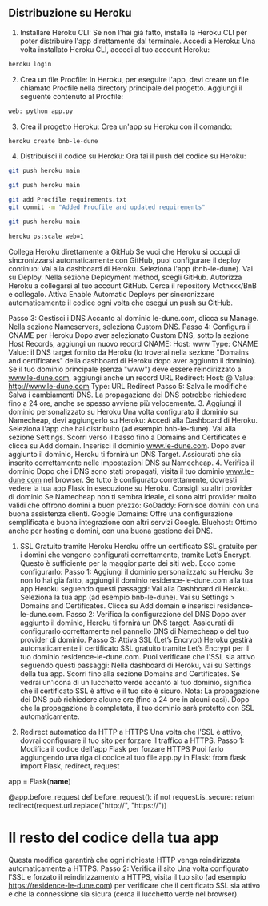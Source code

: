 ## Distribuzione su Heroku

1. Installare Heroku CLI: Se non l'hai già fatto, installa la Heroku CLI per poter distribuire l'app direttamente dal terminale.
Accedi a Heroku: Una volta installato Heroku CLI, accedi al tuo account Heroku:

```bash
heroku login
```
2. Crea un file Procfile: In Heroku, per eseguire l'app, devi creare un file chiamato Procfile nella directory principale del progetto. 
Aggiungi il seguente contenuto al Procfile:

```bash
web: python app.py
```

3. Crea il progetto Heroku: Crea un'app su Heroku con il comando:
```bash
heroku create bnb-le-dune
```

4. Distribuisci il codice su Heroku: Ora fai il push del codice su Heroku:
```bash
git push heroku main
```
```bash
git push heroku main
```
```bash
git add Procfile requirements.txt
git commit -m "Added Procfile and updated requirements"
```
```bash
git push heroku main
```
```bash
heroku ps:scale web=1
```

Collega Heroku direttamente a GitHub
Se vuoi che Heroku si occupi di sincronizzarsi automaticamente con GitHub, puoi configurare il deploy continuo:
Vai alla dashboard di Heroku.
Seleziona l'app (bnb-le-dune).
Vai su Deploy.
Nella sezione Deployment method, scegli GitHub.
Autorizza Heroku a collegarsi al tuo account GitHub.
Cerca il repository Mothxxx/BnB e collegalo.
Attiva Enable Automatic Deploys per sincronizzare automaticamente il codice ogni volta che esegui un push su GitHub.

Passo 3: Gestisci i DNS
Accanto al dominio le-dune.com, clicca su Manage.
Nella sezione Nameservers, seleziona Custom DNS.
Passo 4: Configura il CNAME per Heroku
Dopo aver selezionato Custom DNS, sotto la sezione Host Records, aggiungi un nuovo record CNAME:
Host: www
Type: CNAME
Value: il DNS target fornito da Heroku (lo troverai nella sezione "Domains and certificates" della dashboard di Heroku dopo aver aggiunto il dominio).
Se il tuo dominio principale (senza "www") deve essere reindirizzato a www.le-dune.com, aggiungi anche un record URL Redirect:
Host: @
Value: http://www.le-dune.com
Type: URL Redirect
Passo 5: Salva le modifiche
Salva i cambiamenti DNS.
La propagazione dei DNS potrebbe richiedere fino a 24 ore, anche se spesso avviene più velocemente.
3. Aggiungi il dominio personalizzato su Heroku
Una volta configurato il dominio su Namecheap, devi aggiungerlo su Heroku:
Accedi alla Dashboard di Heroku.
Seleziona l'app che hai distribuito (ad esempio bnb-le-dune).
Vai alla sezione Settings.
Scorri verso il basso fino a Domains and Certificates e clicca su Add domain.
Inserisci il dominio www.le-dune.com.
Dopo aver aggiunto il dominio, Heroku ti fornirà un DNS Target. Assicurati che sia inserito correttamente nelle impostazioni DNS su Namecheap.
4. Verifica il dominio
Dopo che i DNS sono stati propagati, visita il tuo dominio www.le-dune.com nel browser. Se tutto è configurato correttamente, dovresti vedere la tua app Flask in esecuzione su Heroku.
Consigli su altri provider di dominio
Se Namecheap non ti sembra ideale, ci sono altri provider molto validi che offrono domini a buon prezzo:
GoDaddy: Fornisce domini con una buona assistenza clienti.
Google Domains: Offre una configurazione semplificata e buona integrazione con altri servizi Google.
Bluehost: Ottimo anche per hosting e domini, con una buona gestione dei DNS.
1. SSL Gratuito tramite Heroku
Heroku offre un certificato SSL gratuito per i domini che vengono configurati correttamente, tramite Let’s Encrypt. Questo è sufficiente per la maggior parte dei siti web. Ecco come configurarlo:
Passo 1: Aggiungi il dominio personalizzato su Heroku
Se non lo hai già fatto, aggiungi il dominio residence-le-dune.com alla tua app Heroku seguendo questi passaggi:
Vai alla Dashboard di Heroku.
Seleziona la tua app (ad esempio bnb-le-dune).
Vai su Settings > Domains and Certificates.
Clicca su Add domain e inserisci residence-le-dune.com.
Passo 2: Verifica la configurazione del DNS
Dopo aver aggiunto il dominio, Heroku ti fornirà un DNS target. Assicurati di configurarlo correttamente nel pannello DNS di Namecheap o del tuo provider di dominio.
Passo 3: Attiva SSL (Let’s Encrypt)
Heroku gestirà automaticamente il certificato SSL gratuito tramite Let’s Encrypt per il tuo dominio residence-le-dune.com. Puoi verificare che l'SSL sia attivo seguendo questi passaggi:
Nella dashboard di Heroku, vai su Settings della tua app.
Scorri fino alla sezione Domains and Certificates.
Se vedrai un'icona di un lucchetto verde accanto al tuo dominio, significa che il certificato SSL è attivo e il tuo sito è sicuro.
Nota: La propagazione dei DNS può richiedere alcune ore (fino a 24 ore in alcuni casi). Dopo che la propagazione è completata, il tuo dominio sarà protetto con SSL automaticamente.

3. Redirect automatico da HTTP a HTTPS
Una volta che l'SSL è attivo, dovrai configurare il tuo sito per forzare il traffico a HTTPS.
Passo 1: Modifica il codice dell'app Flask per forzare HTTPS
Puoi farlo aggiungendo una riga di codice al tuo file app.py in Flask:
from flask import Flask, redirect, request

app = Flask(__name__)

@app.before_request
def before_request():
    if not request.is_secure:
        return redirect(request.url.replace("http://", "https://"))

# Il resto del codice della tua app
Questa modifica garantirà che ogni richiesta HTTP venga reindirizzata automaticamente a HTTPS.
Passo 2: Verifica il sito
Una volta configurato l'SSL e forzato il reindirizzamento a HTTPS, visita il tuo sito (ad esempio https://residence-le-dune.com) per verificare che il certificato SSL sia attivo e che la connessione sia sicura (cerca il lucchetto verde nel browser).


